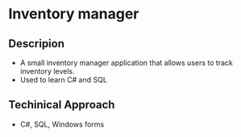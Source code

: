 # Inventory manager

## Descripion

-   A small inventory manager application that allows users to track inventory levels.
-   Used to learn C# and SQL

## Techinical Approach
-   C#, SQL, Windows forms

